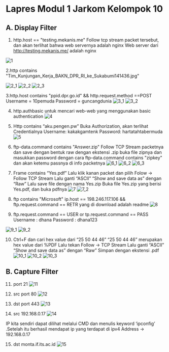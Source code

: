 # Lapres Modul 1 Jarkom Kelompok 10

## A. Display Filter
1. http.host == "testing.mekanis.me"
Follow tcp stream packet tersebut, dan akan terlihat bahwa web servernya adalah nginx
Web server dari http://testing.mekanis.me/ adalah nginx

![1](https://github.com/rozakcloud/Jarkom_Modul1_Lapres_A10/blob/main/img/1.jpg)

2.http contains "Tim_Kunjungan_Kerja_BAKN_DPR_RI_ke_Sukabumi141436.jpg"

![2_1](https://github.com/rozakcloud/Jarkom_Modul1_Lapres_A10/blob/main/img/2-1.jpg)
![2_2](https://github.com/rozakcloud/Jarkom_Modul1_Lapres_A10/blob/main/img/2-2.jpg)
![2_3](https://github.com/rozakcloud/Jarkom_Modul1_Lapres_A10/blob/main/img/2-3.jpg)

3.http.host contains "ppid.dpr.go.id" && http.request.method ==POST
Username = 10pemuda
Password = guncangdunia
![3_1](https://github.com/rozakcloud/Jarkom_Modul1_Lapres_A10/blob/main/img/3-1.jpg)
![3_2](https://github.com/rozakcloud/Jarkom_Modul1_Lapres_A10/blob/main/img/3-2.jpg)

4. http.authbasic
untuk mencari web-web yang menggunakan basic authentication
![4](https://github.com/rozakcloud/Jarkom_Modul1_Lapres_A10/blob/main/img/4.jpg)

5. Http contains “aku.pengen.pw”
Buka Authorization, akan terlihat Credentialnya
Username: kakakgamtenk
Password: hartatahtabermuda
![5](https://github.com/rozakcloud/Jarkom_Modul1_Lapres_A10/blob/main/img/5.jpg)

6. ftp-data.command contains "Answer.zip"
Follow TCP Stream packetnya dan save dengan bentuk raw dengan ekstensi .zip
buka file zipnya dan masukkan password dengan cara
ftp-data.command contains "zipkey"
dan akan ketemu passnya di info packetnya
![6_1](https://github.com/rozakcloud/Jarkom_Modul1_Lapres_A10/blob/main/img/6-1.jpg)
![6_2](https://github.com/rozakcloud/Jarkom_Modul1_Lapres_A10/blob/main/img/6-2.jpg)
![6_3](https://github.com/rozakcloud/Jarkom_Modul1_Lapres_A10/blob/main/img/6-3.jpg)

7. Frame contains “Yes.pdf”
Lalu klik kanan packet dan pilih Folow -> Follow  TCP Stream
Lalu ganti “ASCII” “Show and save data as” dengan “Raw”
Lalu save file dengan nama Yes.zip
Buka file Yes.zip yang berisi Yes.pdf, dan buka pdfnya
![7](https://github.com/rozakcloud/Jarkom_Modul1_Lapres_A10/blob/main/img/7.jpg)
![7_2](https://github.com/rozakcloud/Jarkom_Modul1_Lapres_A10/blob/main/img/7-2.jpg)

8. ftp contains "Microsoft"
ip.host == 198.246.117.106 && ftp.request.command == RETR
yang di download adalah readme
![8](https://github.com/rozakcloud/Jarkom_Modul1_Lapres_A10/blob/main/img/8.jpg)

9. ftp.request.command == USER or tp.request.command == PASS
Username : dhana
Password : dhana123

![9_1](https://github.com/rozakcloud/Jarkom_Modul1_Lapres_A10/blob/main/img/9.jpg)
![9_2](https://github.com/rozakcloud/Jarkom_Modul1_Lapres_A10/blob/main/img/9-2.jpg)

10. Ctrl+F dan cari hex value dari “25 50 44 46”
“25 50 44 46” merupakan hex value dari %PDF
Lalu tekan Follow -> TCP Stream
Lalu ganti “ASCII” “Show and save data as” dengan “Raw”
Simpan dengan ekstensi .pdf
![10_1](https://github.com/rozakcloud/Jarkom_Modul1_Lapres_A10/blob/main/img/10-1.jpg)
![10_2](https://github.com/rozakcloud/Jarkom_Modul1_Lapres_A10/blob/main/img/10-2.jpg)
![10_3](https://github.com/rozakcloud/Jarkom_Modul1_Lapres_A10/blob/main/img/10-3.jpg)

## B. Capture Filter
11. port 21
![11](https://github.com/rozakcloud/Jarkom_Modul1_Lapres_A10/blob/main/img/11.jpg)

12. src port 80
![12](https://github.com/rozakcloud/Jarkom_Modul1_Lapres_A10/blob/main/img/12.jpg)

13. dst port 443
![13](https://github.com/rozakcloud/Jarkom_Modul1_Lapres_A10/blob/main/img/13.jpg)

14. src 192.168.0.17
![14](https://github.com/rozakcloud/Jarkom_Modul1_Lapres_A10/blob/main/img/14.jpg)

IP kita sendiri dapat dilihat melalui CMD dan menulis keyword ‘ipconfig’ .Setelah itu berhasil mendapat ip yang terdapat di ipv4 Address -> 192.168.0.17

15. dst monta.if.its.ac.id
![15](https://github.com/rozakcloud/Jarkom_Modul1_Lapres_A10/blob/main/img/15.jpg)
